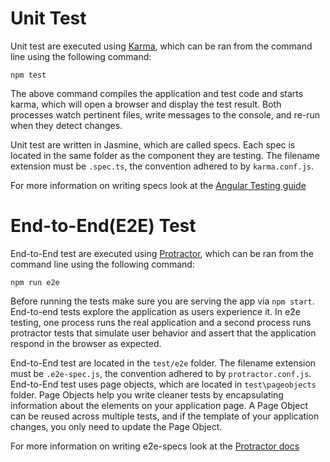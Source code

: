 # Unit Test

Unit test are executed using [Karma](https://karma-runner.github.io/1.0/index.html), which can be ran from the command line using the following command:

`npm test`

The above command compiles the application and test code and starts karma, which will open a browser and display the test result. Both processes watch pertinent files, write messages to the console, and re-run when they detect changes.

Unit test are written in Jasmine, which are called specs. Each spec is located in the same folder as the component they are testing.  The filename extension must be `.spec.ts`, the convention adhered to by `karma.conf.js`.

For more information on writing specs look at the [Angular Testing guide](https://angular.io/guide/testing#test-a-component)

# End-to-End(E2E) Test

End-to-End test are executed using [Protractor](http://www.protractortest.org/), which can be ran from the command line using the following command:

`npm run e2e`

Before running the tests make sure you are serving the app via `npm start`.
End-to-end tests explore the application as users experience it. In e2e testing, one process runs the real application and a second process runs protractor tests that simulate user behavior and assert that the application respond in the browser as expected.

End-to-End test are located in the `test/e2e` folder. The filename extension must be `.e2e-spec.js`, the convention adhered to by `protractor.conf.js`. End-to-End test uses page objects, which are located in `test\pageobjects` folder. Page Objects help you write cleaner tests by encapsulating information about the elements on your application page. A Page Object can be reused across multiple tests, and if the template of your application changes, you only need to update the Page Object.

For more information on writing e2e-specs look at the [Protractor docs](https://github.com/angular/protractor/tree/master/docs)
